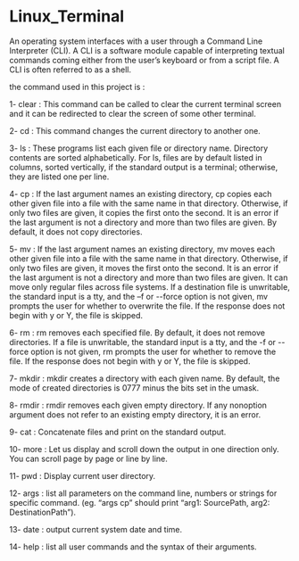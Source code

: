 # Linux_Terminal

An operating system interfaces with a user through a Command Line Interpreter (CLI). A CLI is a software module capable of interpreting textual commands coming either from the user’s keyboard or from a script file. A CLI is often referred to as a shell.

the command used in this project is :

1- clear : This command can be called to clear the current terminal screen and it can be redirected to clear the screen of some other terminal.

2- cd : This command changes the current directory to another one.

3- ls : These programs list each given file or directory name. Directory contents are sorted alphabetically. For ls, files are by default listed in columns, sorted vertically, if the standard output is a terminal; otherwise, they are listed one per line.

4- cp : If the last argument names an existing directory, cp copies each other given file into a file with the same name in that directory. Otherwise, if only two files are given, it copies the first onto the second. It is an error if the last argument is not a directory and more than two files are given. By default, it does not copy directories.

5- mv : If the last argument names an existing directory, mv moves each other given file into a file with the same name in that directory. Otherwise, if only two files are given, it moves the first onto the second. It is an error if the last argument is not a directory and more than two files are given. It can move only regular files across file systems. If a destination file is unwritable, the standard input is a tty, and the –f or --force option is not given, mv prompts the user for whether to overwrite the file. If the response does not begin with y or Y, the file is skipped.

6- rm : rm removes each specified file. By default, it does not remove directories. If a file is unwritable, the standard input is a tty, and the -f or --force option is not given, rm prompts the user for whether to remove the file. If the response does not begin with y or Y, the file is skipped.

7- mkdir : mkdir creates a directory with each given name. By default, the mode of created directories is 0777 minus the bits set in the umask.

8- rmdir : rmdir removes each given empty directory. If any nonoption argument does not refer to an existing empty directory, it is an error.

9- cat : Concatenate files and print on the standard output.

10- more : Let us display and scroll down the output in one direction only. You can scroll page by page or line by line.

11- pwd : Display current user directory.

12- args : list all parameters on the command line, numbers or strings for specific command. (eg. “args cp” should print “arg1: SourcePath, arg2: DestinationPath”).

13- date : output current system date and time.

14- help : list all user commands and the syntax of their arguments.
